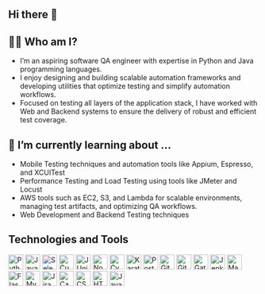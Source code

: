 ## Hi there 👋

## 🧑‍💻 Who am I?
- I’m an aspiring software QA engineer with expertise in Python and Java programming languages.
- I enjoy designing and building scalable automation frameworks and developing utilities that optimize testing and simplify automation workflows.
- Focused on testing all layers of the application stack, I have worked with Web and Backend systems to ensure the delivery of robust and efficient test coverage.

## 🌱 I’m currently learning about ...
- Mobile Testing techniques and automation tools like Appium, Espresso, and XCUITest
- Performance Testing and Load Testing using tools like JMeter and Locust
- AWS tools such as EC2, S3, and Lambda for scalable environments, managing test artifacts, and optimizing QA workflows. 
- Web Development and Backend Testing techniques

## Technologies and Tools
<img src="https://cdn.jsdelivr.net/gh/devicons/devicon@latest/icons/python/python-original.svg" height="30" alt="Python"/>
<img src="https://cdn.jsdelivr.net/gh/devicons/devicon@latest/icons/java/java-original.svg" height="30" alt="Java"/>
<img src="https://cdn.jsdelivr.net/gh/devicons/devicon@latest/icons/selenium/selenium-original.svg" height="30" alt="Selenium" style="filter: hue-rotate(120deg) saturate(200%);"/>
<img src="https://cdn.jsdelivr.net/gh/devicons/devicon@latest/icons/cucumber/cucumber-plain.svg" height="30" alt="Cucumber"/>
<img src="https://cdn.jsdelivr.net/gh/devicons/devicon@latest/icons/junit/junit-original.svg" height="30" alt="JUnit"/>
<img src="https://cdn.jsdelivr.net/gh/devicons/devicon@latest/icons/nodejs/nodejs-original.svg" height="30" alt="Node.js"/>
<img src="https://cdn.jsdelivr.net/gh/devicons/devicon@latest/icons/cypressio/cypressio-original.svg" height="30" alt="Cypress"/>
<img src="https://cdn.jsdelivr.net/gh/devicons/devicon@latest/icons/karatelabs/karatelabs-original.svg" height="30" alt="Karatelabs"/>
<img src="https://cdn.jsdelivr.net/gh/devicons/devicon@latest/icons/postman/postman-original.svg" height="30" alt="Postman"/>
<img src="https://cdn.jsdelivr.net/gh/devicons/devicon@latest/icons/gitlab/gitlab-original.svg" height="30" alt="GitLab"/>
<img src="https://cdn.jsdelivr.net/gh/devicons/devicon@latest/icons/git/git-original.svg" height="30" alt="Git"/>
<img src="https://cdn.jsdelivr.net/gh/devicons/devicon@latest/icons/gatling/gatling-original.svg" height="30" alt="Gatling"/>
<img src="https://cdn.jsdelivr.net/gh/devicons/devicon@latest/icons/jenkins/jenkins-original.svg" height="30" alt="Jenkins"/>
<img src="https://cdn.jsdelivr.net/gh/devicons/devicon@latest/icons/maven/maven-original.svg" height="30" alt="Maven"/>
<img src="https://cdn.jsdelivr.net/gh/devicons/devicon@latest/icons/flask/flask-original.svg" height="30" alt="Flask"/>
<img src="https://cdn.jsdelivr.net/gh/devicons/devicon@latest/icons/mysql/mysql-original.svg" height="30" alt="MySQL"/>
<img src="https://cdn.jsdelivr.net/gh/devicons/devicon@latest/icons/jira/jira-original-wordmark.svg" height="30" alt="Jira"/>
<img src="https://cdn.jsdelivr.net/gh/devicons/devicon@latest/icons/cplusplus/cplusplus-original.svg" height="30" alt="C++"/>
<img src="https://cdn.jsdelivr.net/gh/devicons/devicon@latest/icons/css3/css3-original.svg" height="30" alt="CSS3"/>
<img src="https://cdn.jsdelivr.net/gh/devicons/devicon@latest/icons/html5/html5-original.svg" height="30" alt="HTML5"/>
<img src="https://cdn.jsdelivr.net/gh/devicons/devicon@latest/icons/javascript/javascript-original.svg" height="30" alt="JavaScript"/>
